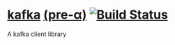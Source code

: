 [kafka][2] [(pre-α)][1] [![Build Status](https://secure.travis-ci.org/JanHenryNystrom/kafka.png)](http://travis-ci.org/JanHenryNystrom/kafka)
=====

A kafka client library

[1]: http://en.wikipedia.org/wiki/Software_release_life_cycle
     "Software release life cycle"
[2]: http://kafka.apache.org
     "Distributed publish-subscribe messaging system"
